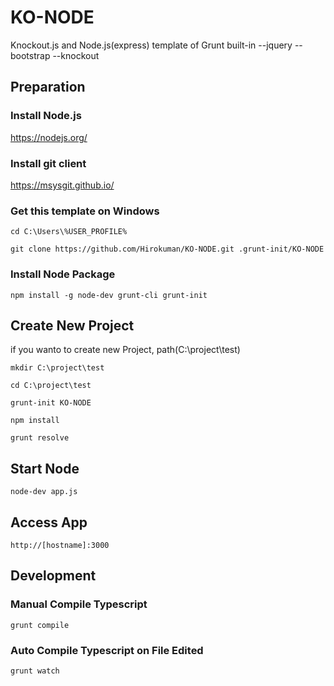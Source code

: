 # KO-NODE
Knockout.js and Node.js(express) template of Grunt
built-in
--jquery
--bootstrap
--knockout

## Preparation
### Install Node.js

https://nodejs.org/

### Install git client

https://msysgit.github.io/

### Get this template on Windows

`cd C:\Users\%USER_PROFILE%`

`git clone https://github.com/Hirokuman/KO-NODE.git .grunt-init/KO-NODE`

### Install Node Package

`npm install -g node-dev grunt-cli grunt-init`

## Create New Project

if you wanto to create new Project, path(C:\project\test)

`mkdir C:\project\test`

`cd C:\project\test`

`grunt-init KO-NODE`

`npm install`

`grunt resolve`

## Start Node

`node-dev app.js`

## Access App

`http://[hostname]:3000`

## Development
### Manual Compile Typescript

`grunt compile`

### Auto Compile Typescript on File Edited

`grunt watch`
